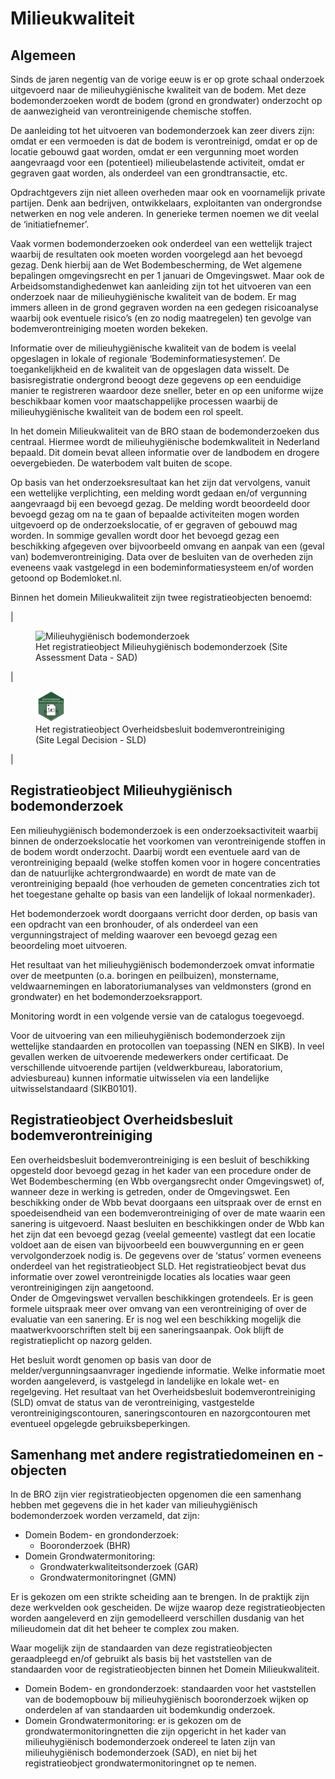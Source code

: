 # Milieukwaliteit

## Algemeen
Sinds de jaren negentig van de vorige eeuw is er op grote schaal onderzoek uitgevoerd naar de milieuhygiënische kwaliteit van de bodem. Met deze bodemonderzoeken wordt de bodem (grond en grondwater) onderzocht op de aanwezigheid van verontreinigende chemische stoffen.

De aanleiding tot het uitvoeren van bodemonderzoek kan zeer divers zijn: omdat er een vermoeden is dat de bodem is verontreinigd, omdat er op de locatie gebouwd gaat worden, omdat er een vergunning moet worden aangevraagd voor een (potentieel) milieubelastende activiteit, omdat er gegraven gaat worden, als onderdeel van een grondtransactie, etc.

Opdrachtgevers zijn niet alleen overheden maar ook en voornamelijk private partijen. Denk aan bedrijven, ontwikkelaars, exploitanten van ondergrondse netwerken en nog vele anderen. In generieke termen noemen we dit veelal de ‘initiatiefnemer’.

Vaak vormen bodemonderzoeken ook onderdeel van een wettelijk traject waarbij de resultaten ook moeten worden voorgelegd aan het bevoegd gezag. Denk hierbij aan de Wet Bodembescherming, de Wet algemene bepalingen omgevingsrecht en per 1 januari de Omgevingswet. Maar ook de Arbeidsomstandighedenwet kan aanleiding zijn tot het uitvoeren van een onderzoek naar de milieuhygiënische kwaliteit van de bodem. Er mag immers alleen in de grond gegraven worden na een gedegen risicoanalyse waarbij ook eventuele risico’s (en zo nodig maatregelen) ten gevolge van bodemverontreiniging moeten worden bekeken.

Informatie over de milieuhygiënische kwaliteit van de bodem is veelal opgeslagen in lokale of regionale ‘Bodeminformatiesystemen’. De toegankelijkheid en de kwaliteit van de opgeslagen data wisselt. De basisregistratie ondergrond beoogt deze gegevens op een eenduidige manier te registreren waardoor deze sneller, beter en op een uniforme wijze beschikbaar komen voor maatschappelijke processen waarbij de milieuhygiënische kwaliteit van de bodem een rol speelt.

In het domein Milieukwaliteit van de BRO staan de bodemonderzoeken dus centraal. Hiermee wordt de milieuhygiënische bodemkwaliteit in Nederland bepaald. Dit domein bevat alleen informatie over de landbodem en drogere oevergebieden. De waterbodem valt buiten de scope.

Op basis van het onderzoeksresultaat kan het zijn dat vervolgens, vanuit een wettelijke verplichting, een melding wordt gedaan en/of vergunning aangevraagd bij een bevoegd gezag. De melding wordt beoordeeld door bevoegd gezag om na te gaan of bepaalde activiteiten mogen worden uitgevoerd op de onderzoekslocatie, of er gegraven of gebouwd mag worden. In sommige gevallen wordt door het bevoegd gezag een beschikking afgegeven over bijvoorbeeld omvang en aanpak van een (geval van) bodemverontreiniging. Data over de besluiten van de overheden zijn eveneens vaak vastgelegd in een bodeminformatiesysteem en/of worden getoond op Bodemloket.nl.
	
Binnen het domein Milieukwaliteit zijn twee registratieobjecten benoemd:

| <figure>
	<!-- link within SLD repository -->
	<img src="./media/BRO_Registratieobject tegel_Milieuhygiënisch bodemonderzoek.png" alt="Milieuhygiënisch bodemonderzoek" width="50"/>
	<!-- link to generic location of GitHub/BROprogramma -->
	<!-- <img src="https://github.com/BROprogramma/generiek/raw/gh-pages/mk/media/BRO_Registratieobject tegel_Milieuhygiënisch bodemonderzoek.png" alt="Milieuhygiënisch bodemonderzoek" width="50"/> -->
	<!-- (expected) link to location on docs.geostandaarden -->
	<!-- <img src="https://docs.geostandaarden.nl/bro/gen/mk/media/BRO_Registratieobject tegel_Milieuhygiënisch bodemonderzoek.png" alt="Milieuhygiënisch bodemonderzoek" width="50"/> -->
 	<figcaption>
 		Het registratieobject Milieuhygiënisch bodemonderzoek (Site Assessment Data - SAD)
  	</figcaption>
</figure>
|
<figure>
	<!-- link within SLD repository -->
	<img src="./media/BRO_Registratieobject tegel_Overheidsbesluit bodemverontreiniging.png" alt="Overheidsbesluit bodemverontreiniging" width="50"/>
	<!-- link to generic location of GitHub/BROprogramma -->
	<!-- <img src="https://github.com/BROprogramma/generiek/raw/gh-pages/mk/media/BRO_Registratieobject tegel_Overheidsbesluit bodemverontreiniging.png" alt="Overheidsbesluit bodemverontreiniging" width="50"/> -->
	<!-- (expected) link to location on docs.geostandaarden -->
	<!-- <img src="https://docs.geostandaarden.nl/bro/gen/mk/media/BRO_Registratieobject tegel_Overheidsbesluit bodemverontreiniging.png" alt="Overheidsbesluit bodemverontreiniging" width="50"/> -->
	<figcaption>
 		Het registratieobject Overheidsbesluit bodemverontreiniging (Site Legal Decision - SLD)
  	</figcaption>
</figure>
|

## Registratieobject Milieuhygiënisch bodemonderzoek
Een milieuhygiënisch bodemonderzoek is een onderzoeksactiviteit waarbij binnen de onderzoekslocatie het voorkomen van verontreinigende stoffen in de bodem wordt onderzocht. Daarbij wordt een eventuele aard van de verontreiniging bepaald (welke stoffen komen voor in hogere concentraties dan de natuurlijke achtergrondwaarde) en wordt de mate van de verontreiniging bepaald (hoe verhouden de gemeten concentraties zich tot het toegestane gehalte op basis van een landelijk of lokaal normenkader).

Het bodemonderzoek wordt doorgaans verricht door derden, op basis van een opdracht van een bronhouder, of als onderdeel van een vergunningstraject of melding waarover een bevoegd gezag een beoordeling moet uitvoeren.

Het resultaat van het milieuhygiënisch bodemonderzoek omvat informatie over de meetpunten (o.a. boringen en peilbuizen), monstername, veldwaarnemingen en laboratoriumanalyses van veldmonsters (grond en grondwater) en het bodemonderzoeksrapport.

Monitoring wordt in een volgende versie van de catalogus toegevoegd.

Voor de uitvoering van een milieuhygiënisch bodemonderzoek zijn wettelijke standaarden en protocollen van toepassing (NEN en SIKB). In veel gevallen werken de uitvoerende medewerkers onder certificaat. De verschillende uitvoerende partijen (veldwerkbureau, laboratorium, adviesbureau) kunnen informatie uitwisselen via een landelijke uitwisselstandaard (SIKB0101).

## Registratieobject Overheidsbesluit bodemverontreiniging
Een overheidsbesluit bodemverontreiniging is een besluit of beschikking opgesteld door bevoegd gezag in het kader van een procedure onder de Wet Bodembescherming (en Wbb overgangsrecht onder Omgevingswet) of, wanneer deze in werking is getreden, onder de Omgevingswet. Een beschikking onder de Wbb bevat doorgaans een uitspraak over de ernst en spoedeisendheid van een bodemverontreiniging of over de mate waarin een sanering is uitgevoerd. Naast besluiten en beschikkingen onder de Wbb kan het zijn dat een bevoegd gezag (veelal gemeente) vastlegt dat een locatie voldoet aan de eisen van bijvoorbeeld een bouwvergunning en er geen vervolgonderzoek nodig is. De gegevens over de ‘status’ vormen eveneens onderdeel van het registratieobject SLD. Het registratieobject bevat dus informatie over zowel verontreinigde locaties als locaties waar geen verontreinigingen zijn aangetoond.<br>Onder de Omgevingswet vervallen beschikkingen grotendeels. Er is geen formele uitspraak meer over omvang van een verontreiniging of over de evaluatie van een sanering. Er is nog wel een beschikking mogelijk die maatwerkvoorschriften stelt bij een saneringsaanpak. Ook blijft de registratieplicht op nazorg gelden.

Het besluit wordt genomen op basis van door de melder/vergunningsaanvrager ingediende informatie. Welke informatie moet worden aangeleverd, is vastgelegd in landelijke en lokale wet- en regelgeving. Het resultaat van het Overheidsbesluit bodemverontreiniging (SLD) omvat de status van de verontreiniging, vastgestelde verontreinigingscontouren, saneringscontouren en nazorgcontouren met eventueel opgelegde gebruiksbeperkingen.

## Samenhang met andere registratiedomeinen en -objecten
In de BRO zijn vier registratieobjecten opgenomen die een samenhang hebben met gegevens die in het kader van milieuhygiënisch bodemonderzoek worden verzameld, dat zijn:
- Domein Bodem- en grondonderzoek:
	- Booronderzoek (BHR)
- Domein Grondwatermonitoring:
	- Grondwaterkwaliteitsonderzoek (GAR)
	- Grondwatermonitoringnet (GMN)
	
Er is gekozen om een strikte scheiding aan te brengen. In de praktijk zijn deze werkvelden ook gescheiden. De wijze waarop deze registratieobjecten worden aangeleverd en zijn gemodelleerd verschillen dusdanig van het milieudomein dat dit het beheer te complex zou maken.

Waar mogelijk zijn de standaarden van deze registratieobjecten geraadpleegd en/of gebruikt als basis bij het vaststellen van de standaarden voor de registratieobjecten binnen het Domein Milieukwaliteit.

- Domein Bodem- en grondonderzoek: standaarden voor het vaststellen van de bodemopbouw bij milieuhygiënisch booronderzoek wijken op onderdelen af van standaarden uit bodemkundig onderzoek.
- Domein Grondwatermonitoring: er is gekozen om de grondwatermonitoringnetten die zijn opgericht in het kader van milieuhygiënisch bodemonderzoek ondereel te laten zijn van milieuhygiënisch bodemonderzoek (SAD), en niet bij het registratieobject grondwatermonitoringnet op te nemen.
